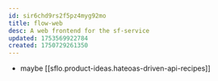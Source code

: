 ```yaml
---
id: sir6chd9rs2f5pz4myg92mo
title: flow-web
desc: A web frontend for the sf-service
updated: 1753569922784
created: 1750729261350
---
```


- maybe [[sflo.product-ideas.hateoas-driven-api-recipes]]